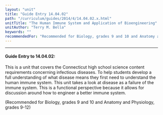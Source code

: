 ```yaml
---
layout: "unit"
title: "Guide Entry 14.04.02"
path: "/curriculum/guides/2014/4/14.04.02.x.html"
unitTitle: "The Human Immune System and Application of Bioengineering"
unitAuthor: "Terry M. Bella"
keywords: ""
recommendedFor: "Recommended for Biology, grades 9 and 10 and Anatomy and Physiology, grades 9-12"
---
```

<body>
<hr/>
 <h4>
  Guide Entry to 14.04.02:
 </h4>
 <p>
  This is a unit that covers the Connecticut high school science content requirements concerning infectious diseases. To help students develop a full understanding of what disease means they first need to understand the human immune system. This unit takes a look at disease as a failure of the immune system. This is a functional perspective because it allows for discussion around how to engineer a better immune system.
 </p>
<p>
  (Recommended for Biology, grades 9 and 10 and Anatomy and Physiology, grades 9-12)
 </p>


</body>
